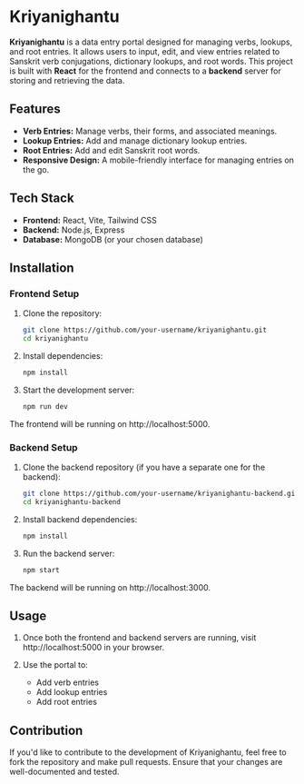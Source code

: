 # Kriyanighantu

**Kriyanighantu** is a data entry portal designed for managing verbs, lookups, and root entries. It allows users to input, edit, and view entries related to Sanskrit verb conjugations, dictionary lookups, and root words. This project is built with **React** for the frontend and connects to a **backend** server for storing and retrieving the data.

## Features
- **Verb Entries:** Manage verbs, their forms, and associated meanings.
- **Lookup Entries:** Add and manage dictionary lookup entries.
- **Root Entries:** Add and edit Sanskrit root words.
- **Responsive Design:** A mobile-friendly interface for managing entries on the go.

## Tech Stack
- **Frontend:** React, Vite, Tailwind CSS
- **Backend:** Node.js, Express
- **Database:** MongoDB (or your chosen database)

## Installation

### Frontend Setup

1. Clone the repository:
   ```bash
   git clone https://github.com/your-username/kriyanighantu.git
   cd kriyanighantu
2. Install dependencies:
   ```bash
   npm install
3. Start the development server:
   ```bash
   npm run dev
 The frontend will be running on http://localhost:5000.
 
### Backend Setup

1. Clone the backend repository (if you have a separate one for the backend):
   ```bash
   git clone https://github.com/your-username/kriyanighantu-backend.git
   cd kriyanighantu-backend
   
2. Install backend dependencies:
   ```bash
   npm install
   
3. Run the backend server:
   ```bash
   npm start
The backend will be running on http://localhost:3000.

## Usage

1. Once both the frontend and backend servers are running, visit http://localhost:5000 in your browser.

2. Use the portal to:
   - Add verb entries
   - Add lookup entries
   - Add root entries

## Contribution

If you'd like to contribute to the development of Kriyanighantu, feel free to fork the repository and make pull requests. Ensure that your changes are well-documented and tested.

